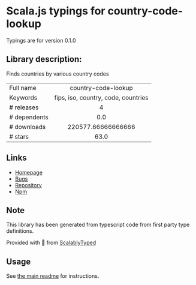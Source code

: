 
# Scala.js typings for country-code-lookup

Typings are for version 0.1.0

## Library description:
Finds countries by various country codes

|                    |                 |
| ------------------ | :-------------: |
| Full name          | country-code-lookup |
| Keywords           | fips, iso, country, code, countries |
| # releases         | 4 |
| # dependents       | 0.0 |
| # downloads        | 220577.66666666666 |
| # stars            | 63.0 |

## Links
- [Homepage](https://github.com/richorama/country-code-lookup)
- [Bugs](https://github.com/richorama/country-code-lookup/issues)
- [Repository](https://github.com/richorama/country-code-lookup)
- [Npm](https://www.npmjs.com/package/country-code-lookup)
    


## Note
This library has been generated from typescript code from first party type definitions.

Provided with :purple_heart: from [ScalablyTyped](https://github.com/oyvindberg/ScalablyTyped)

## Usage
See [the main readme](../../readme.md) for instructions.


